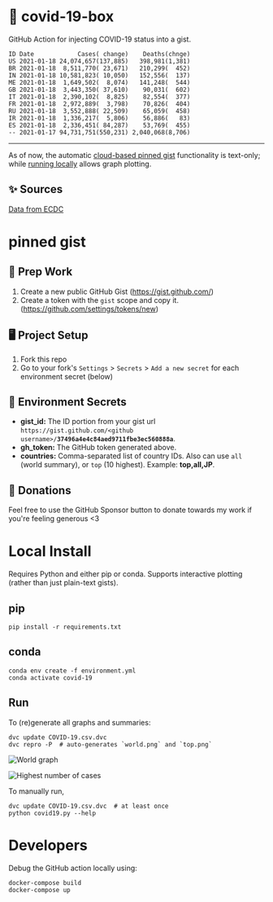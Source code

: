 # 🏥 covid-19-box

GitHub Action for injecting COVID-19 status into a gist.

```
ID Date            Cases( change)    Deaths(chnge)
US 2021-01-18 24,074,657(137,885)   398,981(1,381)
BR 2021-01-18  8,511,770( 23,671)   210,299(  452)
IN 2021-01-18 10,581,823( 10,050)   152,556(  137)
ME 2021-01-18  1,649,502(  8,074)   141,248(  544)
GB 2021-01-18  3,443,350( 37,610)    90,031(  602)
IT 2021-01-18  2,390,102(  8,825)    82,554(  377)
FR 2021-01-18  2,972,889(  3,798)    70,826(  404)
RU 2021-01-18  3,552,888( 22,509)    65,059(  458)
IR 2021-01-18  1,336,217(  5,806)    56,886(   83)
ES 2021-01-18  2,336,451( 84,287)    53,769(  455)
-- 2021-01-17 94,731,751(550,231) 2,040,068(8,706)
```

---

As of now, the automatic [cloud-based pinned gist](#pinned-gist) functionality is text-only;
while [running locally](#local-install) allows graph plotting.

## ✨ Sources

[Data from ECDC](https://www.ecdc.europa.eu/en/publications-data/download-todays-data-geographic-distribution-covid-19-cases-worldwide)

# pinned gist

## 🎒 Prep Work
1. Create a new public GitHub Gist (https://gist.github.com/)
1. Create a token with the `gist` scope and copy it. (https://github.com/settings/tokens/new)

## 🖥 Project Setup
1. Fork this repo
1. Go to your fork's `Settings` > `Secrets` > `Add a new secret` for each environment secret (below)

## 🤫 Environment Secrets
- **gist_id:** The ID portion from your gist url `https://gist.github.com/<github username>/`**`37496a4e4c84aed9711fbe3ec560888a`**.
- **gh_token:** The GitHub token generated above.
- **countries:** Comma-separated list of country IDs. Also can use `all` (world summary), or `top` (10 highest). Example: **top,all,JP**.

## 💸 Donations

Feel free to use the GitHub Sponsor button to donate towards my work if you're feeling generous <3

# Local Install

Requires Python and either pip or conda. Supports interactive plotting (rather than just plain-text gists).

## pip

```
pip install -r requirements.txt
```

## conda

```
conda env create -f environment.yml
conda activate covid-19
```

## Run

To (re)generate all graphs and summaries:

```
dvc update COVID-19.csv.dvc
dvc repro -P  # auto-generates `world.png` and `top.png`
```

![World graph](world.png)

![Highest number of cases](top.png)

To manually run,

```
dvc update COVID-19.csv.dvc  # at least once
python covid19.py --help
```

# Developers

Debug the GitHub action locally using:

```
docker-compose build
docker-compose up
```
